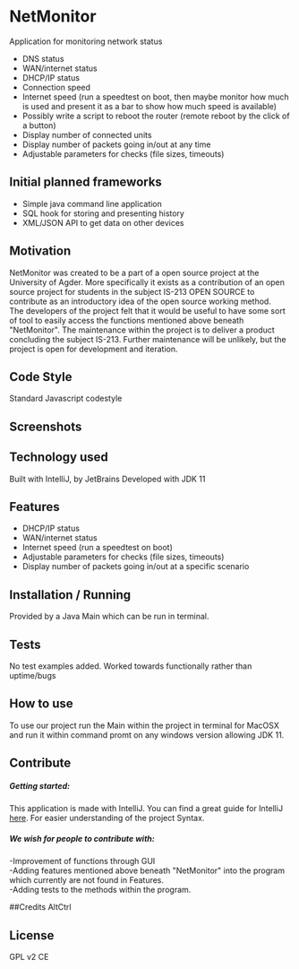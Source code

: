 

# NetMonitor
Application for monitoring network status
- DNS status
- WAN/internet status
- DHCP/IP status
- Connection speed
- Internet speed (run a speedtest on boot, then maybe       monitor how much is used and present it as a
bar to show how much speed is available)
- Possibly write a script to reboot the router (remote reboot by the click of a button)
- Display number of connected units
- Display number of packets going in/out at any time
- Adjustable parameters for checks (file sizes, timeouts)

## Initial planned frameworks
- Simple java command line application
- SQL hook for storing and presenting history
- XML/JSON API to get data on other devices

## Motivation
NetMonitor was created to be a part of a open source project at the University of Agder. 
More specifically it exists as a contribution of an open source project for students in the subject IS-213 OPEN SOURCE
to contribute as an introductory idea of the open source working method.  
The developers of the project felt that it would be useful to have some sort of tool to easily access the functions mentioned above beneath "NetMonitor".
The maintenance within the project is to deliver a product concluding the subject IS-213. 
Further maintenance will be unlikely, but the project is open for development and iteration.

## Code Style
Standard Javascript codestyle

## Screenshots
## Technology used
Built with IntelliJ, by JetBrains
Developed with JDK 11

## Features
- DHCP/IP status
- WAN/internet status
- Internet speed (run a speedtest on boot)
- Adjustable parameters for checks (file sizes, timeouts)
- Display number of packets going in/out at a specific scenario


## Installation / Running
Provided by a Java Main which can be run in terminal.

## Tests
No test examples added. 
Worked towards functionally rather than uptime/bugs

## How to use 
To use our project run the Main within the project in terminal for MacOSX
 and run it within command promt on any windows version allowing JDK 11.
 
 ## Contribute
 ##### Getting started:  
 This application is made with IntelliJ. You can find a great guide for IntelliJ [here](https://www.jetbrains.com/idea/documentation/). 
 For easier understanding of the project Syntax.
 
 ##### We wish for people to contribute with:  
 -Improvement of functions through GUI  
 -Adding features mentioned above beneath "NetMonitor" into the 
 program which currently are not found in Features.  
 -Adding tests to the methods within the program.
 
 ##Credits
 AltCtrl
 
 ## License
 GPL v2
 CE
 

